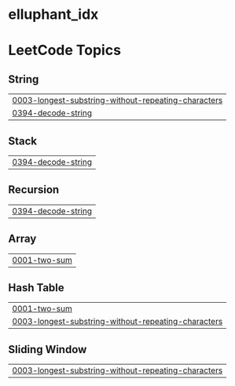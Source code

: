 # elluphant_idx
<!---LeetCode Topics Start-->
# LeetCode Topics
## String
|  |
| ------- |
| [0003-longest-substring-without-repeating-characters](https://github.com/ghostoptimizer/elluphant_idx/tree/master/0003-longest-substring-without-repeating-characters) |
| [0394-decode-string](https://github.com/ghostoptimizer/elluphant_idx/tree/master/0394-decode-string) |
## Stack
|  |
| ------- |
| [0394-decode-string](https://github.com/ghostoptimizer/elluphant_idx/tree/master/0394-decode-string) |
## Recursion
|  |
| ------- |
| [0394-decode-string](https://github.com/ghostoptimizer/elluphant_idx/tree/master/0394-decode-string) |
## Array
|  |
| ------- |
| [0001-two-sum](https://github.com/ghostoptimizer/elluphant_idx/tree/master/0001-two-sum) |
## Hash Table
|  |
| ------- |
| [0001-two-sum](https://github.com/ghostoptimizer/elluphant_idx/tree/master/0001-two-sum) |
| [0003-longest-substring-without-repeating-characters](https://github.com/ghostoptimizer/elluphant_idx/tree/master/0003-longest-substring-without-repeating-characters) |
## Sliding Window
|  |
| ------- |
| [0003-longest-substring-without-repeating-characters](https://github.com/ghostoptimizer/elluphant_idx/tree/master/0003-longest-substring-without-repeating-characters) |
<!---LeetCode Topics End-->
